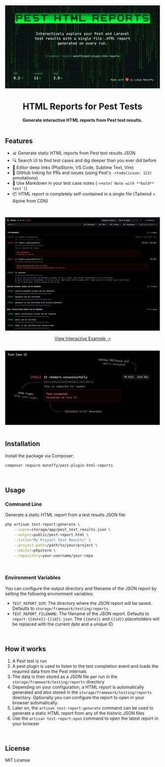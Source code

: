 ![HTML Reports for Pest Tests](./docs/images/header-1.png)

<div class="flex flex-col gap-4" align="center">
	<h1>
		HTML Reports for Pest Tests
	</h1>
	<strong>
		Generate interactive HTML reports from Pest test results.
	</strong>
</div>

<br />

## Features

-   📊 Generate static HTML reports from Pest test results JSON
-   🔍 Search UI to find test cases and dig deeper than you ever did before
-   🔗 Editor deep links (PhpStorm, VS Code, Sublime Text, Vim)
-   🐙 GitHub linking for PRs and issues (using Pest's `->todo(issue: 123)` annotations)
-   📝 Use Markdown in your test case notes (`->note('Note with **bold** text')`)
-   📦 HTML report is completely self-contained in a single file (Tailwind + Alpine from CDN)

<br />

![Screenshot showing an example report](./docs/images/screenshot.png)

<p align="center">
	<a href="https://mateffy.me/pest-plugin-html-reports/report.html">
		View Interactive Example ⇢
	</a>
</p>

<br />

<div align="center">
	<img src="./docs/images/explainer-1.png" alt="What a single test case looks like" />
</div>

<br />

## Installation

Install the package via Composer:

```bash
composer require mateffy/pest-plugin-html-reports
```

<br />

## Usage

### Command Line

Generate a static HTML report from a test results JSON file:

```bash
php artisan test-report:generate \
    --input=storage/app/pest_test_results.json \
    --output=public/pest-report.html \
    --title="My Project Test Results" \
    --project-path=/path/to/your/project \
    --editor=phpstorm \
    --repository=your-username/your-repo
```

<br />

### Environment Variables

You can configure the output directory and filename of the JSON report by setting the following environment variables:

-   `TEST_REPORT_DIR`: The directory where the JSON report will be saved. Defaults to `storage/framework/testing/reports`.
-   `TEST_REPORT_FILENAME`: The filename of the JSON report. Defaults to `report-{{date}}-{{id}}.json`. The `{{date}}` and `{{id}}` placeholders will be replaced with the current date and a unique ID.

<br />

## How it works

1. A Pest test is run
2. A pest plugin is used to listen to the test completion event and loads the required data from the Pest internals
3. The data is then stored as a JSON file per run in the `storage/framework/testing/reports` directory
4. Depending on your configuration, a HTML report is automatically generated and also stored in the `storage/framework/testing/reports` directory. Optionally you can configure the report to open in your browser automatically.
5. Later on, the `artisan test-report:generate` command can be used to generate a static HTML report from any of the historic JSON files
6. Use the `artisan test-report:open` command to open the latest report in your browser

<br />

## License

MIT License
